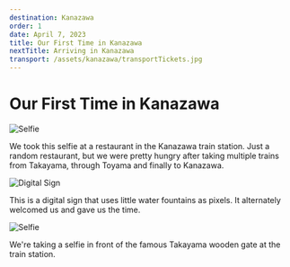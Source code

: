 ```yaml
---
destination: Kanazawa
order: 1
date: April 7, 2023
title: Our First Time in Kanazawa
nextTitle: Arriving in Kanazawa
transport: /assets/kanazawa/transportTickets.jpg
---
```


# Our First Time in Kanazawa

![Selfie](/assets/kanazawa/PXL_20230411_043245440.jpg)

We took this selfie at a restaurant in the Kanazawa train station. Just a random restaurant, but we were pretty hungry after taking multiple trains from Takayama, through Toyama and finally to Kanazawa.

![Digital Sign](/assets/kanazawa/PXL_20230411_092621024.jpg)

This is a digital sign that uses little water fountains as pixels. It alternately welcomed us and gave us the time.

![Selfie](/assets/kanazawa/PXL_20230411_092702689.jpg)

We're taking a selfie in front of the famous Takayama wooden gate at the train station.
